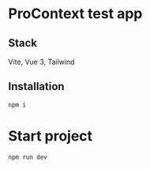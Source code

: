 # ProContext test app
## Stack
Vite, Vue 3, Tailwind  

## Installation 
```
npm i
```
# Start project

```
npm run dev
```
